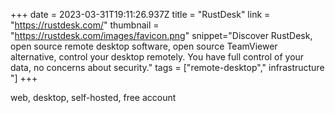 +++
date = 2023-03-31T19:11:26.937Z
title = "RustDesk"
link = "https://rustdesk.com/"
thumbnail = "https://rustdesk.com/images/favicon.png"
snippet="Discover RustDesk, open source remote desktop software, open source TeamViewer alternative, control your desktop remotely. You have full control of your data, no concerns about security."
tags = ["remote-desktop"," infrastructure "]
+++

web, desktop, self-hosted, free account
